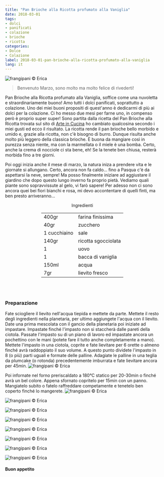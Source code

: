 ```yaml
---
title: "Pan Brioche alla Ricotta profumato alla Vaniglia"
date: 2018-03-01
tags:
- dolci 
- panificati
- colazione
- brioche
- ricotta
categories:
- Dolce
- Colazione
label: 2018-03-01-pan-brioche-alla-ricotta-profumato-alla-vaniglia
lang: it 
---
```

![](header.jpg "frangipani © Erica")

> Benvenuto Marzo, sono molto ma molto felice di rivederti!

Pan Brioche alla Ricotta profumato alla Vaniglia, soffice come una nuvoletta e straordinariamente buono! Amo tutti i dolci panificati, soprattutto a colazione. Uno dei miei buoni propositi di quest'anno è dedicarmi di più ai dolci per la colazione. Ci ho messo due mesi per farne uno, in compenso però è proprio super super! Sono partita dalla ricetta del Pan Brioche alla Ricotta trovata sul sito di <a href="https://blog.giallozafferano.it/vickyart/pan-brioche-alla-ricotta-e-gocce-di-cioccolato/" target="_blank">Arte in Cucina</a> ho cambiato qualcosina secondo i miei gusti ed ecco il risultato. La ricotta rende il pan brioche bello morbido e umido e, grazie alla ricotta, non c'è bisogno di burro. Dunque risulta anche molto più leggero della classica brioche. È buona da mangiare così in purezza senza niente, ma con la marmellata o il miele è una bomba. Certo, anche la crema di nocciole ci sta bene, eh! Se la tenete ben chiusa, resterà morbida fino a tre giorni.

Poi oggi inizia anche il mese di marzo, la natura iniza a prendere vita e le giornate si allungano. Certo, ancora non fa caldo... fino a Pasqua c'è da aspettarsi la neve, sempre! Ma posso finalmente iniziare ad aggiustare il giardino che dopo questo lungo inverno fa proprio pietà. Vediamo quali piante sono sopravvissute al gelo, vi farò sapere! Per adesso non ci sono ancora quei bei fiori bianchi e rosa, mi devo accontentare di quelli finti, ma ben presto arriveranno...

<div id="wrapper" style="text-align: center">
  <div id="yourdiv" style="display: inline-block;">
    <div class="ingredients">
      <div class="ingredients-title">Ingredienti</div>
           <table>
        <tbody>
          <tr>
            <td>400gr</td>
            <td>farina finissima</td>
          </tr>
          <tr>
            <td>40gr</td>
            <td>zucchero</td>
          </tr>
          <tr>
            <td>1 cucchiaino</td>
            <td>sale</td>
          </tr>
          <tr>
            <td>140gr</td>
            <td>ricotta sgocciolata</td>
          </tr>
          <tr>
            <td>1</td>
            <td>uovo</td>
          </tr>
          <tr>
            <td>1</td>
            <td>bacca di vaniglia</td>
          </tr>
          <tr>
            <td>150ml</td>
            <td>acqua</td>
           </tr>
          <tr>
            <td>7gr</td>
            <td>lievito fresco</td>
          </tr>
        </tbody>
      </table>
      <br></br>
    </div>
  </div>
</div>


<h3>
  <font color="grey">
    <i class="fa-solid fa-gears"></i>
  </font> Preparazione
</h3>

Fate sciogliere il lievito nell'acqua tiepida e mettete da parte. Mettete il resto degli ingredienti nella planetaria, per ultimo aggiungete l'acqua con il lievito. Date una prima mescolata con il gancio della planetaria poi iniziate ad impastare. Impastate finché l'impasto non si staccherà dalle pareti della ciotola. Passate l'impasto su di un piano di lavoro ed impastate ancora un pochettino con le mani (potete fare il tutto anche completamente a mano). Mettete l'impasto in una ciotola, coprite e fate lievitare per 6 orette o almeno finché avrà raddoppiato il suo volume. A questo punto dividete l'impasto in 8 (o più) parti uguali e formate delle palline. Adagiate le palline in una teglia da plumcake (o rotonda) precedentemente imburrata e fate lievitare ancora per 45min.
![](teglia.jpg "frangipani © Erica")

Poi infornate nel forno preriscaldato a 180°C statico per 20-30min o finché avrà un bel colore. Appena sfornato copritelo per 15min con un panno. Mangiatelo subito o fatelo raffreddare competamente e tenetelo ben coperto finché lo mangerete.
![](risultato1.jpg "frangipani © Erica")

![](risultato2.jpg "frangipani © Erica")

![](risultato3.jpg "frangipani © Erica")

![](risultato4.jpg "frangipani © Erica")

![](risultato5.jpg "frangipani © Erica")

![](risultato6.jpg "frangipani © Erica")

![](risultato7.jpg "frangipani © Erica")

![](risultato8.jpg "frangipani © Erica")

<h4>Buon appetito
  <font color="red">
    <i class="fa-regular fa-face-smile"></i>
  </font>
</h4>